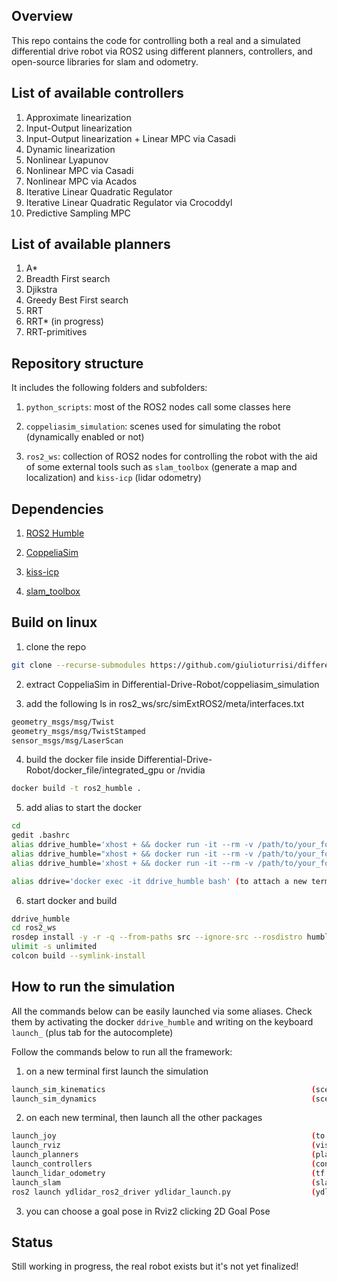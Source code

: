 ## Overview
This repo contains the code for controlling both a real and a simulated differential drive robot via ROS2 using different planners, controllers, and open-source libraries for slam and odometry. 


## List of available controllers
1. Approximate linearization
2. Input-Output linearization
3. Input-Output linearization + Linear MPC via Casadi
4. Dynamic linearization
5. Nonlinear Lyapunov
6. Nonlinear MPC via Casadi
7. Nonlinear MPC via Acados
8. Iterative Linear Quadratic Regulator
9. Iterative Linear Quadratic Regulator via Crocoddyl
10. Predictive Sampling MPC


## List of available planners
1. A*
2. Breadth First search
3. Djikstra
4. Greedy Best First search
5. RRT
6. RRT* (in progress)
7. RRT-primitives


## Repository structure
It includes the following folders and subfolders:

1. ```python_scripts```: most of the ROS2 nodes call some classes here
 
2. ```coppeliasim_simulation```: scenes used for simulating the robot (dynamically enabled or not)

3. ```ros2_ws```: collection of ROS2 nodes for controlling the robot with the aid of some external tools such as ```slam_toolbox``` (generate a map and localization) and ```kiss-icp``` (lidar odometry)

 
## Dependencies
1. [ROS2 Humble](https://docs.ros.org/en/humble/Installation.html)

2. [CoppeliaSim](https://www.coppeliarobotics.com/downloads)

3. [kiss-icp](https://github.com/PRBonn/kiss-icp)

4. [slam_toolbox](https://github.com/SteveMacenski/slam_toolbox)


## Build on linux
1. clone the repo
```sh
git clone --recurse-submodules https://github.com/giulioturrisi/differential_drive.git
```

2. extract CoppeliaSim in Differential-Drive-Robot/coppeliasim_simulation

3. add the following ls in ros2_ws/src/simExtROS2/meta/interfaces.txt 
```sh
geometry_msgs/msg/Twist
geometry_msgs/msg/TwistStamped
sensor_msgs/msg/LaserScan
```

4. build the docker file inside Differential-Drive-Robot/docker_file/integrated_gpu or /nvidia
```sh
docker build -t ros2_humble .
```

5. add alias to start the docker
```sh
cd 
gedit .bashrc
alias ddrive_humble='xhost + && docker run -it --rm -v /path/to/your_folder/Differential-Drive-Robot:/home/ -v /tmp/.X11-unix:/tmp/.X11-unix:rw --device=/dev/input/ -e DISPLAY=$DISPLAY -e WAYLAND_DISPLAY=$WAYLAND_DISPLAY  -e QT_X11_NO_MITSHM=1 --gpus all --name ddrive_humble ros2_humble'  (if used /nvidia)
alias ddrive_humble="xhost + && docker run -it --rm -v /path/to/your_folder/Differential-Drive-Robot:/home/ -v /tmp/.X11-unix:/tmp/.X11-unix --device=/dev/dri --device=/dev/input/ -e DISPLAY=$DISPLAY -e WAYLAND_DISPLAY=$WAYLAND_DISPLAY --name ddrive_humble  ros2_humble" (if used /integrated_gpu)
alias ddrive_humble='xhost + && docker run -it --rm -v /path/to/your_folder/Differential-Drive-Robot:/home/ -v /tmp/.X11-unix:/tmp/.X11-unix -v /mnt/wslg:/mnt/wslg -v /usr/lib/wsl:/usr/lib/wsl --device=/dev/dxg -e DISPLAY=$DISPLAY -e WAYLAND_DISPLAY=$WAYLAND_DISPLAY -e XDG_RUNTIME_DIR=$XDG_RUNTIME_DIR -e PULSE_SERVER=$PULSE_SERVER -e LD_LIBRARY_PATH=/usr/lib/wsl/lib --name ddrive_humble ros2_humble' (if Windows Linux Subsystem)

alias ddrive='docker exec -it ddrive_humble bash' (to attach a new terminal to the running docker)
```

6. start docker and build
```sh
ddrive_humble
cd ros2_ws
rosdep install -y -r -q --from-paths src --ignore-src --rosdistro humble
ulimit -s unlimited
colcon build --symlink-install
```


## How to run the simulation
All the commands below can be easily launched via some aliases. Check them by activating the docker ```ddrive_humble``` and writing on the keyboard ```launch_``` (plus tab for the autocomplete)

Follow the commands below to run all the framework:

1. on a new terminal first launch the simulation 
```sh
launch_sim_kinematics                                              (scene with kinematics)
launch_sim_dynamics                                                (scene with dynamics)
```

2. on each new terminal, then launch all the other packages 
```sh
launch_joy                                                         (to use the joystick)
launch_rviz                                                        (visualization)
launch_planners                                                    (planning)
launch_controllers                                                 (control)
launch_lidar_odometry                                              (tf and kiss-icp)
launch_slam                                                        (slam-toolbox)
ros2 launch ydlidar_ros2_driver ydlidar_launch.py                  (ydlidar - only real robot)
```

3. you can choose a goal pose in Rviz2 clicking 2D Goal Pose
   

## Status
Still working in progress, the real robot exists but it's not yet finalized!

